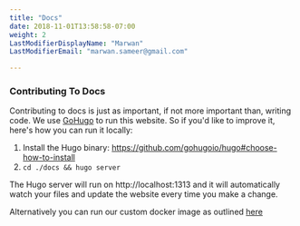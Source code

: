 ```yaml
---
title: "Docs"
date: 2018-11-01T13:58:58-07:00
weight: 2
LastModifierDisplayName: "Marwan"
LastModifierEmail: "marwan.sameer@gmail.com"

---
```


### Contributing To Docs

Contributing to docs is just as important, if not more important than, writing code. We use [GoHugo](https://gohugo.io/) to run this website. So if you'd like to improve it, here's how you can run it locally:

1. Install the Hugo binary: https://github.com/gohugoio/hugo#choose-how-to-install 
2. `cd ./docs && hugo server`

The Hugo server will run on http://localhost:1313 and it will automatically watch your files and update the website every time you make a change. 

Alternatively you can run our custom docker image as outlined [here](https://github.com/leimeng-go/athens/blob/main/DEVELOPMENT.md#build-the-docs)